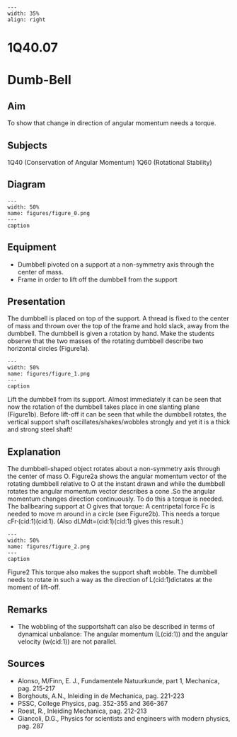 
```{figure} /figures/busy.png
---
width: 35%
align: right
```
# 1Q40.07 
  # Dumb-Bell 
    
  
## Aim   
 To show that change in direction of angular momentum needs a torque.    
  
## Subjects   
 1Q40 (Conservation of Angular Momentum) 1Q60 (Rotational Stability)   
  
## Diagram   
   
```{figure} figures/figure_0.png  
---  
width: 50%  
name: figures/figure_0.png  
---  
caption  
``` 
      
  
## Equipment   
 
 *  Dumbbell pivoted on a support at a non-symmetry axis through the center of mass. 
 *  Frame in order to lift off the dumbbell from the support
     
  
## Presentation   
 The dumbbell is placed on top of the support. A thread is fixed to the center of mass and thrown over the top of the frame and hold slack, away from the dumbbell. The dumbbell is given a rotation by hand. Make the students observe that the two masses of the rotating dumbbell describe two horizontal circles (Figure1a).     
```{figure} figures/figure_1.png  
---  
width: 50%  
name: figures/figure_1.png  
---  
caption  
``` 
 Lift the dumbbell from its support. Almost immediately it can be seen that now the rotation of the dumbbell takes place in one slanting plane (Figure1b). Before lift-off it can be seen that while the dumbbell rotates, the vertical support shaft oscillates/shakes/wobbles strongly and yet it is a thick and strong steel shaft!      
  
## Explanation   
 The dumbbell-shaped object rotates about a non-symmetry axis through the center of mass O. Figure2a shows the angular momentum vector of the rotating dumbbell relative to O at the instant drawn and while the dumbbell rotates the angular momentum vector describes a cone .So the angular momentum changes direction continuously. To do this a torque is needed. The ballbearing support at O gives that torque: A centripetal force Fc is needed to move m around in a circle (see Figure2b). This needs a torque cFr·(cid:1)(cid:1). (Also dLMdt=(cid:1)(cid:1) gives this result.)     
```{figure} figures/figure_2.png  
---  
width: 50%  
name: figures/figure_2.png  
---  
caption  
``` 
 Figure2  This torque also makes the support shaft wobble. The dumbbell needs to rotate in such a way as the direction of L(cid:1)dictates at the moment of lift-off.    
  
## Remarks   
 
 *  The wobbling of the supportshaft can also be described in terms of dynamical unbalance: The angular momentum (L(cid:1)) and the angular velocity (w(cid:1)) are not parallel.
   
  
## Sources   
 
 *  Alonso, M/Finn, E. J., Fundamentele Natuurkunde, part 1, Mechanica, pag. 215-217 
 *  Borghouts, A.N., Inleiding in de Mechanica, pag. 221-223 
 *  PSSC, College Physics, pag. 352-355 and 366-367 
 *  Roest, R., Inleiding Mechanica, pag. 212-213 
 *  Giancoli, D.G., Physics for scientists and engineers with modern physics, pag. 287
  